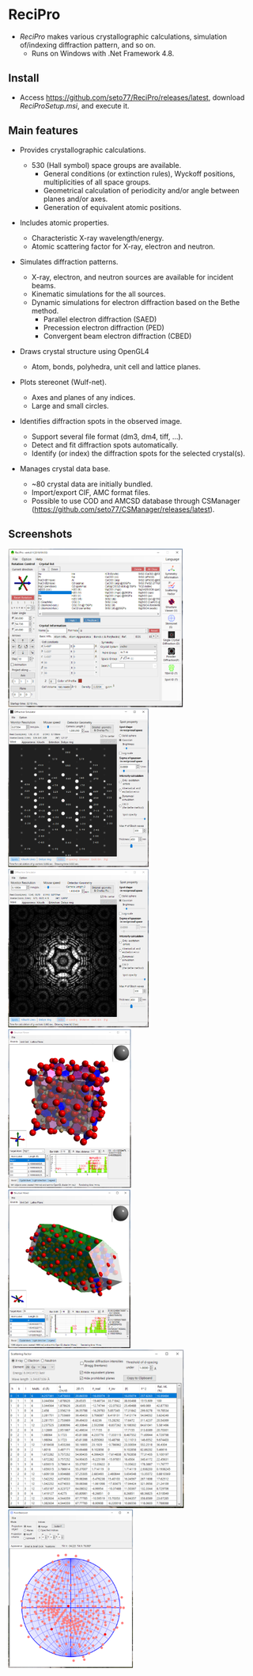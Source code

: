 # ReciPro
* *ReciPro* makes various crystallographic calculations, simulation of/indexing diffraction pattern, and so on.
  * Runs on Windows with .Net Framework 4.8.

## Install
* Access https://github.com/seto77/ReciPro/releases/latest, download *ReciProSetup.msi*, and execute it.

## Main features
* Provides crystallographic calculations.
  * 530 (Hall symbol) space groups are available. 
    * General conditions (or extinction rules), Wyckoff positions, multiplicities of all space groups.  
    * Geometrical calculation of periodicity and/or angle between planes and/or axes.
    * Generation of equivalent atomic positions.

* Includes atomic properties.
  * Characteristic X-ray wavelength/energy.
  * Atomic scattering factor for X-ray, electron and neutron.
  
* Simulates diffraction patterns.
  * X-ray, electron, and neutron sources are available for incident beams.
  * Kinematic simulations for the all sources.
  * Dynamic simulations for electron diffraction based on the Bethe method.
    * Parallel electron diffraction (SAED)
    * Precession electron diffraction (PED)
    * Convergent beam electron diffraction (CBED)
  
* Draws crystal structure using OpenGL4
  * Atom, bonds, polyhedra, unit cell and lattice planes.
  
* Plots stereonet (Wulf-net).
  * Axes and planes of any indices.
  * Large and small circles.
  
* Identifies diffraction spots in the observed image.
  * Support several file format (dm3, dm4, tiff, …).
  * Detect and fit diffraction spots automatically.
  * Identify (or index) the diffraction spots for the selected crystal(s).
  
* Manages crystal data base.
  * ~80 crystal data are initially bundled. 
  * Import/export CIF, AMC format files.
  * Possible to use COD and AMCSD database through CSManager (https://github.com/seto77/CSManager/releases/latest). 

## Screenshots
<img src="Screenshots/Main.png" height="320px">  <img src="Screenshots/DiffractionSimulator1.png" height="320px">　<img src="Screenshots/DiffractionSimulator2.png" height="320px">　<img src="Screenshots/StructureViewer1.png" height="320px">　<img src="Screenshots/StructureViewer2.png" height="320px"> <img src="Screenshots/ScatteringFactors.png" height="320px"> <img src="Screenshots/Stereonet.png" height="320px">
